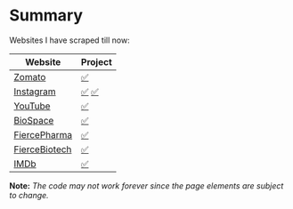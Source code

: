 # Summary

Websites I have scraped till now:

Website                                                                                           |  Project
-----------------                                                                                 |--------------------------------------------------------------------------
[Zomato](https://www.zomato.com/) | [✅](https://github.com/AparGarg99/Data_Harvesting_with_Python/tree/master/Zomato)
[Instagram](https://www.instagram.com/) | [✅](https://github.com/AparGarg99/Data_Harvesting_with_Python/tree/master/Creator%20details%20for%20onboarding%20and%20outreach) [✅](https://github.com/AparGarg99/Data_Harvesting_with_Python/tree/master/Scraping%20Instagram%20for%20Visual%20Media)
[YouTube](https://www.youtube.com/) | [✅](https://github.com/AparGarg99/Data_Harvesting_with_Python/tree/master/Creator%20details%20for%20onboarding%20and%20outreach)
[BioSpace](https://www.biospace.com/) | [✅](https://github.com/AparGarg99/Data_Harvesting_with_Python/tree/master/LifeSciences)
[FiercePharma](https://www.fiercepharma.com/) | [✅](https://github.com/AparGarg99/Data_Harvesting_with_Python/tree/master/LifeSciences)
[FierceBiotech](https://www.fiercebiotech.com/) | [✅](https://github.com/AparGarg99/Data_Harvesting_with_Python/tree/master/LifeSciences)
[IMDb](https://www.imdb.com/)    |  [✅](https://github.com/AparGarg99/Data_Harvesting_with_Python/tree/master/Bipolar%20Factory%20internship%20assignment)


**Note:** *The code may not work forever since the page elements are subject to change.*
